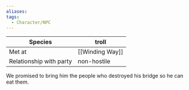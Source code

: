 ```yaml
---
aliases:
tags:
  - Character/NPC
---
```


| Species                 | troll           |
| ----------------------- | --------------- |
| Met at                  | [[Winding Way]] |
| Relationship with party | non-hostile     |
We promised to bring him the people who destroyed his bridge so he can eat them.